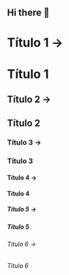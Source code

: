 ## Hi there 👋

<!-- Cabeçalhos -->

# Título 1 -> <h1> Título 1 </h1>
## Título 2 -> <h2> Título 2 </h2>
### Título 3 -> <h3> Título 3 </h3> 
#### Título 4 -> <h4> Título 4 </h4>
##### Título 5 -> <h5> Título 5 </h5>
###### Título 6 -> <h6> Título 6 </h6> 

<h1></h1>

<!--
**anata90/anata90** is a ✨ _special_ ✨ repository because its `README.md` (this file) appears on your GitHub profile.

Here are some ideas to get you started:

- 🔭 I’m currently working on ...
- 🌱 I’m currently learning ...
- 👯 I’m looking to collaborate on ...
- 🤔 I’m looking for help with ...
- 💬 Ask me about ...
- 📫 How to reach me: ...
- 😄 Pronouns: ...
- ⚡ Fun fact: ...
-->
